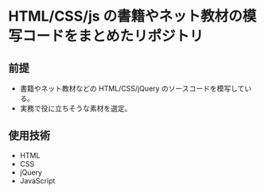 # HTML/CSS/js の書籍やネット教材の模写コードをまとめたリポジトリ

## 前提

 - 書籍やネット教材などの HTML/CSS/jQuery のソースコードを模写している。
 - 実務で役に立ちそうな素材を選定。

## 使用技術
 - HTML
 - CSS
 - jQuery
 - JavaScript
